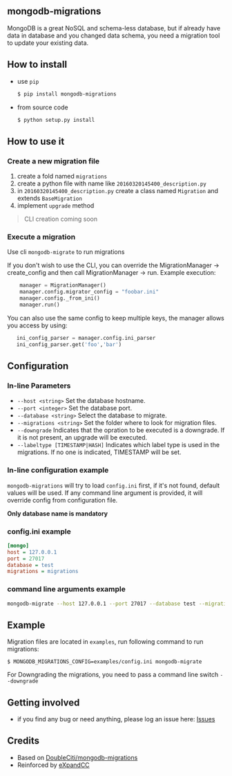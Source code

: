 mongodb-migrations
------------------

MongoDB is a great NoSQL and schema-less database, but if already have data in database and you changed data schema, you need a migration tool to update your existing data.

## How to install

* use `pip`

    ```bash
    $ pip install mongodb-migrations
    ```

* from source code

    ```bash
    $ python setup.py install
    ```

## How to use it

### Create a new migration file

1. create a fold named `migrations`
2. create a python file with name like `20160320145400_description.py`
3. in `20160320145400_description.py` create a class named `Migration` and extends `BaseMigration`
4. implement `upgrade` method

> CLI creation coming soon

### Execute a migration

Use cli `mongodb-migrate` to run migrations

If you don't wish to use the CLI, you can override the MigrationManager -> create_config and then call MigrationManager -> run. Example execution:

```python
    manager = MigrationManager()
    manager.config.migrator_config = "foobar.ini"
    manager.config._from_ini()
    manager.run()
```

You can also use the same config to keep multiple keys, the manager allows you access by using:
```python
   ini_config_parser = manager.config.ini_parser
   ini_config_parser.get('foo','bar')
```

## Configuration

### In-line Parameters

* `--host <string>` Set the database hostname.
* `--port <integer>` Set the database port.
* `--database <string>` Select the database to migrate.
* `--migrations <string>` Set the folder where to look for migration files.
* `--downgrade` Indicates that the opration to be executed is a downgrade. If it is not present, an upgrade will be executed.
* `--labeltype [TIMESTAMP|HASH]` Indicates which label type is used in the migrations. If no one is indicated, TIMESTAMP will be set.

### In-line configuration example

`mongodb-migrations` will try to load `config.ini` first, if it's not found, default values will be used. If any command line argument is provided, it will override config from configuration file.

**Only database name is mandatory**

### config.ini example

```ini
[mongo]
host = 127.0.0.1
port = 27017
database = test
migrations = migrations
```

### command line arguments example

```bash
mongodb-migrate --host 127.0.0.1 --port 27017 --database test --migrations examples
```

## Example

Migration files are located in `examples`, run following command to run migrations:

```
$ MONGODB_MIGRATIONS_CONFIG=examples/config.ini mongodb-migrate
```

For Downgrading the migrations, you need to pass a command line switch `--downgrade`

## Getting involved

* if you find any bug or need anything, please log an issue here: [Issues](https://github.com/eXpandCC/mongodb-migrations/issues)

## Credits

* Based on [DoubleCiti/mongodb-migrations](https://github.com/DoubleCiti/mongodb-migrations)
* Reinforced by [eXpandCC](https://github.com/eXpandCC)
